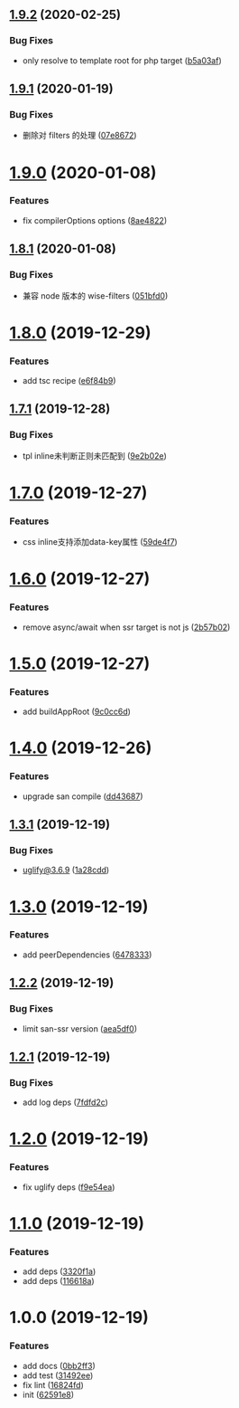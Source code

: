 ## [1.9.2](https://github.com/searchfe/makit-plugin/compare/v1.9.1...v1.9.2) (2020-02-25)


### Bug Fixes

* only resolve to template root for php target ([b5a03af](https://github.com/searchfe/makit-plugin/commit/b5a03afa6ad5525c7b033c7643de96babd55e5d2))

## [1.9.1](https://github.com/searchfe/makit-plugin/compare/v1.9.0...v1.9.1) (2020-01-19)


### Bug Fixes

* 删除对 filters 的处理 ([07e8672](https://github.com/searchfe/makit-plugin/commit/07e86724c478a4ebd40f33eea1adf0af83db20ad))

# [1.9.0](https://github.com/searchfe/makit-plugin/compare/v1.8.1...v1.9.0) (2020-01-08)


### Features

* fix compilerOptions options ([8ae4822](https://github.com/searchfe/makit-plugin/commit/8ae4822d67e8a0b0155c80cda65f8fce413c0cb8))

## [1.8.1](https://github.com/searchfe/makit-plugin/compare/v1.8.0...v1.8.1) (2020-01-08)


### Bug Fixes

* 兼容 node 版本的 wise-filters ([051bfd0](https://github.com/searchfe/makit-plugin/commit/051bfd0843f115eb64d4e5feb0e3f2916467a449))

# [1.8.0](https://github.com/searchfe/makit-plugin/compare/v1.7.1...v1.8.0) (2019-12-29)


### Features

* add tsc recipe ([e6f84b9](https://github.com/searchfe/makit-plugin/commit/e6f84b9cde77225a2a8f447867a7027e4bd8fbfe))

## [1.7.1](https://github.com/searchfe/makit-plugin/compare/v1.7.0...v1.7.1) (2019-12-28)


### Bug Fixes

* tpl inline未判断正则未匹配到 ([9e2b02e](https://github.com/searchfe/makit-plugin/commit/9e2b02e4427f695e521c3ab4b0fbccc74b8f0728))

# [1.7.0](https://github.com/searchfe/makit-plugin/compare/v1.6.0...v1.7.0) (2019-12-27)


### Features

* css inline支持添加data-key属性 ([59de4f7](https://github.com/searchfe/makit-plugin/commit/59de4f78d4e8d8f7052ceb56da965621e4dcd227))

# [1.6.0](https://github.com/searchfe/makit-plugin/compare/v1.5.0...v1.6.0) (2019-12-27)


### Features

* remove async/await when ssr target is not js ([2b57b02](https://github.com/searchfe/makit-plugin/commit/2b57b02e5dec9646ab0e3a0ed16d09cbd027408e))

# [1.5.0](https://github.com/searchfe/makit-plugin/compare/v1.4.0...v1.5.0) (2019-12-27)


### Features

* add buildAppRoot ([9c0cc6d](https://github.com/searchfe/makit-plugin/commit/9c0cc6da2bdce69d660b705a46a7f5dce2bad7fe))

# [1.4.0](https://github.com/searchfe/makit-plugin/compare/v1.3.1...v1.4.0) (2019-12-26)


### Features

* upgrade san compile ([dd43687](https://github.com/searchfe/makit-plugin/commit/dd4368772085887bcab98a080283d821259fc9b9))

## [1.3.1](https://github.com/searchfe/makit-plugin/compare/v1.3.0...v1.3.1) (2019-12-19)


### Bug Fixes

* uglify@3.6.9 ([1a28cdd](https://github.com/searchfe/makit-plugin/commit/1a28cdde86c30cb0701fc52165799ca5c7953070))

# [1.3.0](https://github.com/searchfe/makit-plugin/compare/v1.2.2...v1.3.0) (2019-12-19)


### Features

* add peerDependencies ([6478333](https://github.com/searchfe/makit-plugin/commit/64783334749c7c336c660a1f902014d17b73e2fb))

## [1.2.2](https://github.com/searchfe/makit-plugin/compare/v1.2.1...v1.2.2) (2019-12-19)


### Bug Fixes

* limit san-ssr version ([aea5df0](https://github.com/searchfe/makit-plugin/commit/aea5df05d3fb49ade5614f90585a8e6b65823b81))

## [1.2.1](https://github.com/searchfe/makit-plugin/compare/v1.2.0...v1.2.1) (2019-12-19)


### Bug Fixes

* add log deps ([7fdfd2c](https://github.com/searchfe/makit-plugin/commit/7fdfd2ce820df4e82d0dcae775b29d3f534e0ed6))

# [1.2.0](https://github.com/searchfe/makit-plugin/compare/v1.1.0...v1.2.0) (2019-12-19)


### Features

* fix uglify deps ([f9e54ea](https://github.com/searchfe/makit-plugin/commit/f9e54ea7727025b12e7a98fd6b61be403127f204))

# [1.1.0](https://github.com/searchfe/makit-plugin/compare/v1.0.0...v1.1.0) (2019-12-19)


### Features

* add deps ([3320f1a](https://github.com/searchfe/makit-plugin/commit/3320f1a225fe4eff2465dee5837ea9d175243311))
* add deps ([116618a](https://github.com/searchfe/makit-plugin/commit/116618afb4126ada163ed8c4fb8caed5e178fc8e))

# 1.0.0 (2019-12-19)


### Features

* add docs ([0bb2ff3](https://github.com/searchfe/makit-plugin/commit/0bb2ff357f0d279d89f1e8391c807b409dcf1d79))
* add test ([31492ee](https://github.com/searchfe/makit-plugin/commit/31492ee3c7adb72a71cf2315f2bb9b74483ecb70))
* fix lint ([16824fd](https://github.com/searchfe/makit-plugin/commit/16824fd1983a161d42ba642831cc081e5c012df2))
* init ([62591e8](https://github.com/searchfe/makit-plugin/commit/62591e8dbba51bac85cc95aca521bc5b9ff7af1f))
